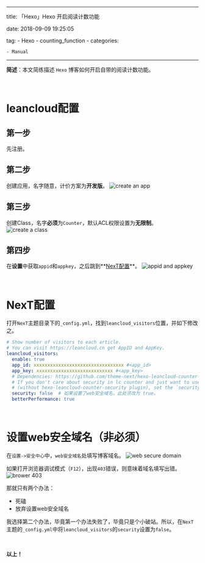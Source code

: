 ----
title: 「Hexo」Hexo 开启阅读计数功能

date: 2018-09-09 19:25:05

tag:
    - Hexo
        - counting_function
        - 
categories:

    - Manual
   
----


**简述**：本文简练描述 `Hexo` 博客如何开启自带的阅读计数功能。

<!-- more -->
<br />

# leancloud配置
## 第一步
先注册。

## 第二步
创建应用，名字随意，计价方案为**开发版**。
![create an app](https://res.cloudinary.com/hexo-pics/image/upload/v1536494010/hexo-2018/09/create_app.png)

## 第三步
创建Class，名字**必须**为`Counter`，默认ACL权限设置为**无限制**。
![create a class](https://res.cloudinary.com/hexo-pics/image/upload/v1536494010/hexo-2018/09/create_class.png)

## 第四步
在**设置**中获取`appid`和`appkey`，之后跳到**[NexT配置](#conf)**。
![appid and appkey](https://res.cloudinary.com/hexo-pics/image/upload/v1536494010/hexo-2018/09/app_id_and_key.png)

<br />

# NexT配置
打开`NexT`主题目录下的`_config.yml`，找到`leancloud_visitors`位置，并如下修改之。
```yml
# Show number of visitors to each article.
# You can visit https://leancloud.cn get AppID and AppKey.
leancloud_visitors:
  enable: true
  app_id: xxxxxxxxxxxxxxxxxxxxxxxxxxxxxxxxx #<app_id>
  app_key: xxxxxxxxxxxxxxxxxxxxxxxxxxxx #<app_key>
  # Dependencies: https://github.com/theme-next/hexo-leancloud-counter-security
  # If you don't care about security in lc counter and just want to use it directly
  # (without hexo-leancloud-counter-security plugin), set the `security` to `false`.
  security: false  # 如果设置了web安全域名，此处须改为 true。
  betterPerformance: true
```

<br />

# 设置web安全域名（非必须）
在`设置->安全中心`中，`web安全域名`处填写博客域名。
![web secure domain](https://res.cloudinary.com/hexo-pics/image/upload/v1536494010/hexo-2018/09/web_secure_domain.png)

如果打开浏览器调试模式（`F12`），出现`403`错误，则意味着域名填写出错。
![brower 403](https://res.cloudinary.com/hexo-pics/image/upload/v1536495903/hexo-2018/09/broswer_403.png)

那就只有两个办法：
- 死磕
- 放弃设置web安全域名

我选择第二个办法，毕竟第一个办法失败了，毕竟只是个小破站。所以，在`NexT`主题的`_config.yml`中将`leancloud_visitors`的`security`设置为`false`。

<br />



**以上！**